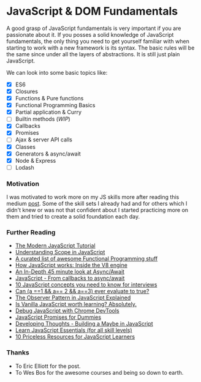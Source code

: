 # JavaScript & DOM Fundamentals

A good grasp of JavaScript fundamentals is very important if you are passionate about it. If you posses a solid knowledge of JavaScript fundamentals, the only thing you need to get yourself familiar with when starting to work with a new framework is its syntax. The basic rules will be the same since under all the layers of abstractions. It is still just plain JavaScript.

We can look into some basic topics like:

- [x] ES6
- [x] Closures
- [x] Functions & Pure functions
- [x] Functional Programming Basics
- [x] Partial application & Curry
- [ ] Builtin methods (_WIP_)
- [x] Callbacks
- [x] Promises
- [ ] Ajax & server API calls
- [x] Classes
- [x] Generators & async/await
- [x] Node & Express
- [ ] Lodash

### Motivation

I was motivated to work more on my JS skills more after reading this medium [post][post-link]. Some of the skill sets I already had and for others which I didn't knew or was not that confident about I started practicing more on them and tried to create a solid foundation each day.

### Further Reading

- [The Modern JavaScript Tutorial][javascript-info]
- [Understanding Scope in JavaScript][scope-javaScript]
- [A curated list of awesome Functional Programming stuff][Awesome-FP]
- [How JavaScript works: Inside the V8 engine][V8-engine]
- [An In-Depth 45 minute look at Async/Await][youtube-link-1]
- [JavaScript - From callbacks to async/await][callbacks]
- [10 JavaScript concepts you need to know for interviews][interviews]
- [Can (a ==1 && a== 2 && a==3) ever evaluate to true?][interviews2]
- [The Observer Pattern in JavaScript Explained][observer]
- [Is Vanilla JavaScript worth learning? Absolutely.][vanilla-javaScript]
- [Debug JavaScript with Chrome DevTools][debug-javaScript]
- [JavaScript Promises for Dummies][javaScript-promises]
- [Developing Thoughts - Building a Maybe in JavaScript][developing-thoughts]
- [Learn JavaScript Essentials (for all skill levels)][Learn-JavaScript-Essentials]
- [10 Priceless Resources for JavaScript Learners][Priceless-Resources-JS]

### Thanks

- To Eric Elliott for the post.
- To Wes Bos for the awesome courses and being so down to earth.

[scope-javaScript]: https://developer.telerik.com/topics/web-development/understanding-scope-in-javascript/
[interviews]: https://dev.to/arnavaggarwal/10-javascript-concepts-you-need-to-know-for-interviews
[post-link]: https://medium.com/javascript-scene/top-javascript-frameworks-topics-to-learn-in-2017-700a397b711
[developing-thoughts]: http://developingthoughts.co.uk/building-a-maybe-in-javascript/
[V8-engine]: https://blog.sessionstack.com/how-javascript-works-inside-the-v8-engine-5-tips-on-how-to-write-optimized-code-ac089e62b12e
[youtube-link-1]: https://youtu.be/f57IHEeDNcA
[observer]: https://pawelgrzybek.com/the-observer-pattern-in-javascript-explained/
[callbacks]: https://medium.com/@daspinola/javascript-from-callbacks-to-async-await-1cc090ddad99
[vanilla-javaScript]: https://medium.freecodecamp.org/is-vanilla-javascript-worth-learning-absolutely-c2c67140ac34
[debug-javaScript]:https://codeburst.io/learn-how-to-debug-javascript-with-chrome-devtools-9514c58479db
[javaScript-promises]: https://scotch.io/tutorials/javascript-promises-for-dummies
[Awesome-FP]: https://github.com/stoeffel/awesome-fp-js#awesome-fp-js-
[Learn-JavaScript-Essentials]: https://medium.com/javascript-scene/learn-javascript-b631a4af11f2
[Priceless-Resources-JS]: https://medium.com/javascript-scene/10-priceless-resources-for-javascript-learners-bbf2f7d7f84e
[javascript-info]: http://javascript.info/
[interviews2]: https://stackoverflow.com/questions/48270127/can-a-1-a-2-a-3-ever-evaluate-to-true
